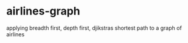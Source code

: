 # airlines-graph
applying breadth first, depth first, djikstras shortest path to a graph of airlines
